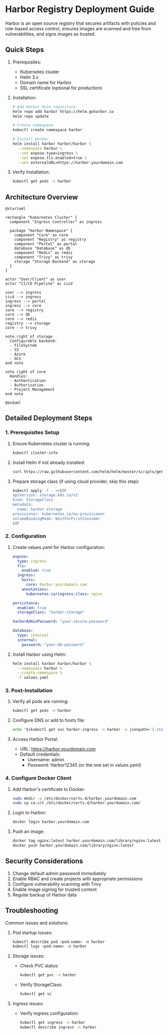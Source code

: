 # Harbor Registry Deployment Guide

Harbor is an open source registry that secures artifacts with policies and role-based access control, ensures images are scanned and free from vulnerabilities, and signs images as trusted.

## Quick Steps

1. Prerequisites:
   - Kubernetes cluster
   - Helm 3.x
   - Domain name for Harbor
   - SSL certificate (optional for production)

2. Installation:
   ```bash
   # Add Harbor Helm repository
   helm repo add harbor https://helm.goharbor.io
   helm repo update

   # Create namespace
   kubectl create namespace harbor

   # Install Harbor
   helm install harbor harbor/harbor \
     --namespace harbor \
     --set expose.type=ingress \
     --set expose.tls.enabled=true \
     --set externalURL=https://harbor.yourdomain.com
   ```

3. Verify Installation:
   ```bash
   kubectl get pods -n harbor
   ```

## Architecture Overview

```kroki-plantuml
@startuml

rectangle "Kubernetes Cluster" {
  component "Ingress Controller" as ingress
  
  package "Harbor Namespace" {
    component "Core" as core
    component "Registry" as registry
    component "Portal" as portal
    database "Database" as db
    component "Redis" as redis
    component "Trivy" as trivy
    storage "Storage Backend" as storage
  }
}

actor "User/Client" as user
actor "CI/CD Pipeline" as cicd

user --> ingress
cicd --> ingress
ingress --> portal
ingress --> core
core --> registry
core --> db
core --> redis
registry --> storage
core --> trivy

note right of storage
  Configurable backend:
  - FileSystem
  - S3
  - Azure
  - GCS
end note

note right of core
  Handles:
  - Authentication
  - Authorization
  - Project Management
end note

@enduml
```

## Detailed Deployment Steps

### 1. Prerequisites Setup

1. Ensure Kubernetes cluster is running:
   ```bash
   kubectl cluster-info
   ```

2. Install Helm if not already installed:
   ```bash
   curl https://raw.githubusercontent.com/helm/helm/master/scripts/get-helm-3 | bash
   ```

3. Prepare storage class (if using cloud provider, skip this step):
   ```bash
   kubectl apply -f - <<EOF
   apiVersion: storage.k8s.io/v1
   kind: StorageClass
   metadata:
     name: harbor-storage
   provisioner: kubernetes.io/no-provisioner
   volumeBindingMode: WaitForFirstConsumer
   EOF
   ```

### 2. Configuration

1. Create values.yaml for Harbor configuration:
   ```yaml
   expose:
     type: ingress
     tls:
       enabled: true
     ingress:
       hosts:
         core: harbor.yourdomain.com
       annotations:
         kubernetes.io/ingress.class: nginx
   
   persistence:
     enabled: true
     storageClass: "harbor-storage"
   
   harborAdminPassword: "your-secure-password"
   
   database:
     type: internal
     internal:
       password: "your-db-password"
   ```

2. Install Harbor using Helm:
   ```bash
   helm install harbor harbor/harbor \
     --namespace harbor \
     --create-namespace \
     -f values.yaml
   ```

### 3. Post-Installation

1. Verify all pods are running:
   ```bash
   kubectl get pods -n harbor
   ```

2. Configure DNS or add to hosts file:
   ```bash
   echo "$(kubectl get svc harbor-ingress -n harbor -o jsonpath='{.status.loadBalancer.ingress[0].ip}') harbor.yourdomain.com" | sudo tee -a /etc/hosts
   ```

3. Access Harbor Portal:
   - URL: https://harbor.yourdomain.com
   - Default credentials:
     - Username: admin
     - Password: Harbor12345 (or the one set in values.yaml)

### 4. Configure Docker Client

1. Add Harbor's certificate to Docker:
   ```bash
   sudo mkdir -p /etc/docker/certs.d/harbor.yourdomain.com
   sudo cp ca.crt /etc/docker/certs.d/harbor.yourdomain.com/
   ```

2. Login to Harbor:
   ```bash
   docker login harbor.yourdomain.com
   ```

3. Push an image:
   ```bash
   docker tag nginx:latest harbor.yourdomain.com/library/nginx:latest
   docker push harbor.yourdomain.com/library/nginx:latest
   ```

## Security Considerations

1. Change default admin password immediately
2. Enable RBAC and create projects with appropriate permissions
3. Configure vulnerability scanning with Trivy
4. Enable image signing for trusted content
5. Regular backup of Harbor data

## Troubleshooting

Common issues and solutions:

1. Pod startup issues:
   ```bash
   kubectl describe pod <pod-name> -n harbor
   kubectl logs <pod-name> -n harbor
   ```

2. Storage issues:
   - Check PVC status:
     ```bash
     kubectl get pvc -n harbor
     ```
   - Verify StorageClass:
     ```bash
     kubectl get sc
     ```

3. Ingress issues:
   - Verify ingress configuration:
     ```bash
     kubectl get ingress -n harbor
     kubectl describe ingress -n harbor